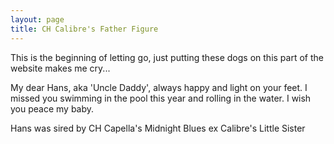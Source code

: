 ```yaml
---
layout: page
title: CH Calibre's Father Figure
---
```


This is the beginning of letting go, just putting these dogs on this part of the website makes me cry...

My dear Hans, aka 'Uncle Daddy', always happy and light on your feet. I missed you swimming in the pool this year
and rolling in the water. I wish you peace my baby.

Hans was sired by CH Capella's Midnight Blues ex Calibre's Little Sister